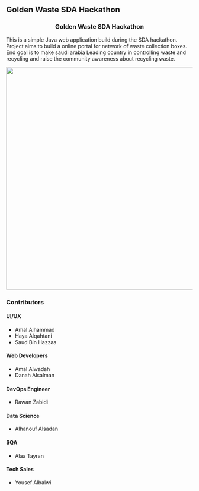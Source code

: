 ## Golden Waste SDA Hackathon

<h3 align="center">
Golden Waste SDA Hackathon
</h3>

This is a simple Java web application build during the SDA hackathon. Project aims to build a online portal for network of waste collection boxes. End goal is to make saudi arabia Leading country in controlling waste and recycling and raise the community awareness about recycling waste.

<p align="center">
  <img src = "https://github.com/chandradeoarya/goldenwaste-sda-hackathon/blob/master/goldenwaste.gif?raw=true" width=600>
</p>

### Contributors

#### UI/UX
- Amal Alhammad
- Haya Alqahtani
- Saud Bin Hazzaa

#### Web Developers
- Amal Alwadah
- Danah Alsalman

#### DevOps Engineer 
- Rawan Zabidi

#### Data Science
- Alhanouf Alsadan

#### SQA
- Alaa Tayran

#### Tech Sales
- Yousef Albalwi
